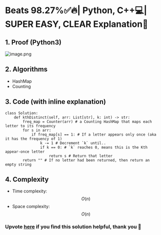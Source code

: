 # Beats 98.27%✅🔥| Python, C++💻| SUPER EASY, CLEAR Explanation📕

## 1. Proof (Python3)
![image.png](https://assets.leetcode.com/users/images/3b07638b-70a7-4ec3-be66-d1e2315231f9_1723043076.9180608.png)

## 2. Algorithms
* HashMap
* Counting

## 3. Code (with inline explanation)
```python3 []
class Solution:
    def kthDistinct(self, arr: List[str], k: int) -> str:
        freq_map = Counter(arr) # a Counting HashMap that maps each letter to its frequency
        for s in arr:
            if freq_map[s] == 1: # If a letter appears only once (aka it has the frequency of 1)
                k -= 1 # Decrement `k` until..
                if k == 0: # `k` reaches 0, means this is the Kth appear-once letter
                    return s # Return that letter
        return "" # If no letter had been returned, then return an empty string
```

## 4. Complexity
- Time complexity: $$O(n)$$
- Space complexity: $$O(n)$$

### Upvote [here](https://leetcode.com/problems/kth-distinct-string-in-an-array/solutions/5602876/beats-98-27-python-c-super-easy-clear-explanation) if you find this solution helpful, thank you 🤍
